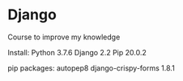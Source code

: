 # Django
Course to improve my knowledge

Install:
  Python 3.7.6
  Django 2.2
  Pip 20.0.2


pip packages:
  autopep8
  django-crispy-forms 1.8.1
